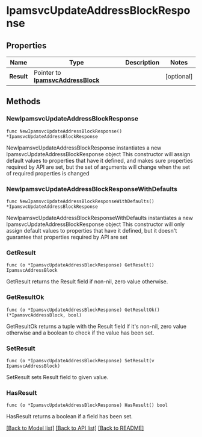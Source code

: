 # IpamsvcUpdateAddressBlockResponse

## Properties

Name | Type | Description | Notes
------------ | ------------- | ------------- | -------------
**Result** | Pointer to [**IpamsvcAddressBlock**](IpamsvcAddressBlock.md) |  | [optional] 

## Methods

### NewIpamsvcUpdateAddressBlockResponse

`func NewIpamsvcUpdateAddressBlockResponse() *IpamsvcUpdateAddressBlockResponse`

NewIpamsvcUpdateAddressBlockResponse instantiates a new IpamsvcUpdateAddressBlockResponse object
This constructor will assign default values to properties that have it defined,
and makes sure properties required by API are set, but the set of arguments
will change when the set of required properties is changed

### NewIpamsvcUpdateAddressBlockResponseWithDefaults

`func NewIpamsvcUpdateAddressBlockResponseWithDefaults() *IpamsvcUpdateAddressBlockResponse`

NewIpamsvcUpdateAddressBlockResponseWithDefaults instantiates a new IpamsvcUpdateAddressBlockResponse object
This constructor will only assign default values to properties that have it defined,
but it doesn't guarantee that properties required by API are set

### GetResult

`func (o *IpamsvcUpdateAddressBlockResponse) GetResult() IpamsvcAddressBlock`

GetResult returns the Result field if non-nil, zero value otherwise.

### GetResultOk

`func (o *IpamsvcUpdateAddressBlockResponse) GetResultOk() (*IpamsvcAddressBlock, bool)`

GetResultOk returns a tuple with the Result field if it's non-nil, zero value otherwise
and a boolean to check if the value has been set.

### SetResult

`func (o *IpamsvcUpdateAddressBlockResponse) SetResult(v IpamsvcAddressBlock)`

SetResult sets Result field to given value.

### HasResult

`func (o *IpamsvcUpdateAddressBlockResponse) HasResult() bool`

HasResult returns a boolean if a field has been set.


[[Back to Model list]](../README.md#documentation-for-models) [[Back to API list]](../README.md#documentation-for-api-endpoints) [[Back to README]](../README.md)


